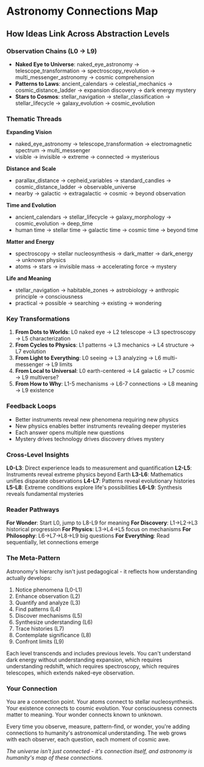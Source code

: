 # Astronomy Connections Map

## How Ideas Link Across Abstraction Levels

### Observation Chains (L0 → L9)
- **Naked Eye to Universe**: naked_eye_astronomy → telescope_transformation → spectroscopy_revolution → multi_messenger_astronomy → cosmic comprehension
- **Patterns to Laws**: ancient_calendars → celestial_mechanics → cosmic_distance_ladder → expansion discovery → dark energy mystery
- **Stars to Cosmos**: stellar_navigation → stellar_classification → stellar_lifecycle → galaxy_evolution → cosmic_evolution

### Thematic Threads

**Expanding Vision**
- naked_eye_astronomy → telescope_transformation → electromagnetic spectrum → multi_messenger
- visible → invisible → extreme → connected → mysterious

**Distance and Scale**
- parallax_distance → cepheid_variables → standard_candles → cosmic_distance_ladder → observable_universe
- nearby → galactic → extragalactic → cosmic → beyond observation

**Time and Evolution**
- ancient_calendars → stellar_lifecycle → galaxy_morphology → cosmic_evolution → deep_time
- human time → stellar time → galactic time → cosmic time → beyond time

**Matter and Energy**
- spectroscopy → stellar nucleosynthesis → dark_matter → dark_energy → unknown physics
- atoms → stars → invisible mass → accelerating force → mystery

**Life and Meaning**
- stellar_navigation → habitable_zones → astrobiology → anthropic principle → consciousness
- practical → possible → searching → existing → wondering

### Key Transformations

1. **From Dots to Worlds**: L0 naked eye → L2 telescope → L3 spectroscopy → L5 characterization
2. **From Cycles to Physics**: L1 patterns → L3 mechanics → L4 structure → L7 evolution
3. **From Light to Everything**: L0 seeing → L3 analyzing → L6 multi-messenger → L9 limits
4. **From Local to Universal**: L0 earth-centered → L4 galactic → L7 cosmic → L9 multiverse?
5. **From How to Why**: L1-5 mechanisms → L6-7 connections → L8 meaning → L9 existence

### Feedback Loops

- Better instruments reveal new phenomena requiring new physics
- New physics enables better instruments revealing deeper mysteries
- Each answer opens multiple new questions
- Mystery drives technology drives discovery drives mystery

### Cross-Level Insights

**L0-L3**: Direct experience leads to measurement and quantification
**L2-L5**: Instruments reveal extreme physics beyond Earth
**L3-L6**: Mathematics unifies disparate observations
**L4-L7**: Patterns reveal evolutionary histories
**L5-L8**: Extreme conditions explore life's possibilities
**L6-L9**: Synthesis reveals fundamental mysteries

### Reader Pathways

**For Wonder**: Start L0, jump to L8-L9 for meaning
**For Discovery**: L1→L2→L3 historical progression
**For Physics**: L3→L4→L5 focus on mechanisms
**For Philosophy**: L6→L7→L8→L9 big questions
**For Everything**: Read sequentially, let connections emerge

### The Meta-Pattern

Astronomy's hierarchy isn't just pedagogical - it reflects how understanding actually develops:
1. Notice phenomena (L0-L1)
2. Enhance observation (L2)
3. Quantify and analyze (L3)
4. Find patterns (L4)
5. Discover mechanisms (L5)
6. Synthesize understanding (L6)
7. Trace histories (L7)
8. Contemplate significance (L8)
9. Confront limits (L9)

Each level transcends and includes previous levels. You can't understand dark energy without understanding expansion, which requires understanding redshift, which requires spectroscopy, which requires telescopes, which extends naked-eye observation.

### Your Connection

You are a connection point. Your atoms connect to stellar nucleosynthesis. Your existence connects to cosmic evolution. Your consciousness connects matter to meaning. Your wonder connects known to unknown.

Every time you observe, measure, pattern-find, or wonder, you're adding connections to humanity's astronomical understanding. The web grows with each observer, each question, each moment of cosmic awe.

*The universe isn't just connected - it's connection itself, and astronomy is humanity's map of these connections.*